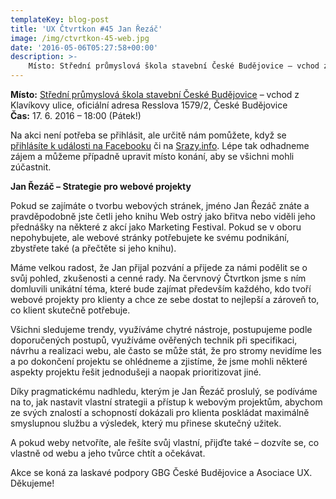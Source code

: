```yaml
---
templateKey: blog-post
title: 'UX Čtvrtkon #45 Jan Řezáč'
image: /img/ctvrtkon-45-web.jpg
date: '2016-05-06T05:27:58+00:00'
description: >-
    Místo: Střední průmyslová škola stavební České Budějovice – vchod z Klavíkovy ulice, oficiální adresa Resslova 1579/2, České BudějoviceČas: 17. 6. 2016 – 18:00 (Pátek!)Na akci nen...
---
```

**Místo:** [Střední průmyslová škola stavební České Budějovice](http://www.spsstavcb.cz/kontakt/jak-se-k-nam-dostanete.html) – vchod z Klavíkovy ulice, oficiální adresa Resslova 1579/2, České Budějovice  
**Čas:** 17. 6. 2016 – 18:00 (Pátek!)

Na akci není potřeba se přihlásit, ale určitě nám pomůžete, když se [přihlásíte k události na Facebooku](https://www.facebook.com/events/864268483703022/) či na [Srazy.info](http://srazy.info/ctvrtkon/6524). Lépe tak odhadneme zájem a můžeme případně upravit místo konání, aby se všichni mohli zúčastnit.

**Jan Řezáč – Strategie pro webové projekty**

Pokud se zajímáte o tvorbu webových stránek, jméno Jan Řezáč znáte a pravděpodobně jste četli jeho knihu Web ostrý jako břitva nebo viděli jeho přednášky na některé z akcí jako Marketing Festival. Pokud se v oboru nepohybujete, ale webové stránky potřebujete ke svému podnikání, zbystřete také (a přečtěte si jeho knihu).

Máme velkou radost, že Jan přijal pozvání a přijede za námi podělit se o svůj pohled, zkušenosti a cenné rady. Na červnový Čtvrtkon jsme s ním domluvili unikátní téma, které bude zajímat především každého, kdo tvoří webové projekty pro klienty a chce ze sebe dostat to nejlepší a zároveň to, co klient skutečně potřebuje.

Všichni sledujeme trendy, využíváme chytré nástroje, postupujeme podle doporučených postupů, využíváme ověřených technik při specifikaci, návrhu a realizaci webu, ale často se může stát, že pro stromy nevidíme les a po dokončení projektu se ohlédneme a zjistíme, že jsme mohli některé aspekty projektu řešit jednodušeji a naopak prioritizovat jiné.

Díky pragmatickému nadhledu, kterým je Jan Řezáč proslulý, se podíváme na to, jak nastavit vlastní strategii a přístup k webovým projektům, abychom ze svých znalostí a schopností dokázali pro klienta poskládat maximálně smyslupnou službu a výsledek, který mu přinese skutečný užitek.

A pokud weby netvoříte, ale řešíte svůj vlastní, přijďte také – dozvíte se, co vlastně od webu a jeho tvůrce chtít a očekávat.

Akce se koná za laskavé podpory GBG České Budějovice a Asociace UX. Děkujeme!